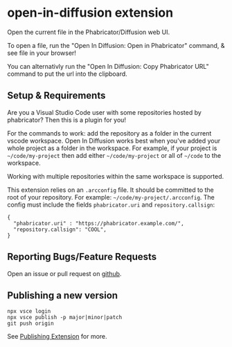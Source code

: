 # open-in-diffusion extension

Open the current file in the Phabricator/Diffusion web UI.

To open a file, run the "Open In Diffusion: Open in Phabricator" command, & see file in your browser!

You can alternativly run the "Open In Diffusion: Copy Phabricator URL" command to put the url into the clipboard.

## Setup & Requirements

Are you a Visual Studio Code user with some repositories hosted by phabricator? Then this is a plugin for you!

For the commands to work: add the repository as a folder in the current vscode workspace.
Open In Diffusion works best when you've added your whole project as a folder in the workspace. For example, if your project is `~/code/my-project` then add either `~/code/my-project` or all of `~/code` to the workspace.

Working with multiple repositories within the same workspace is supported.

This extension relies on an `.arcconfig` file. It should be committed to the root of your repository. For example: `~/code/my-project/.arcconfig`. The config must include the fields `phabricator.uri` and `repository.callsign`:

```
{
  "phabricator.uri" : "https://phabricator.example.com/",
  "repository.callsign": "COOL",
}
```


## Reporting Bugs/Feature Requests

Open an issue or pull request on [github](https://github.com/ryan953/vscode-open-in-diffusion/issues).

## Publishing a new version

```
npx vsce login
npx vsce publish -p major|minor|patch
git push origin
```

See [Publishing Extension](https://code.visualstudio.com/api/working-with-extensions/publishing-extension) for more.
